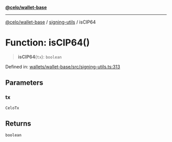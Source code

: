 [**@celo/wallet-base**](../../README.md)

***

[@celo/wallet-base](../../README.md) / [signing-utils](../README.md) / isCIP64

# Function: isCIP64()

> **isCIP64**(`tx`): `boolean`

Defined in: [wallets/wallet-base/src/signing-utils.ts:313](https://github.com/celo-org/developer-tooling/blob/master/packages/sdk/wallets/wallet-base/src/signing-utils.ts#L313)

## Parameters

### tx

`CeloTx`

## Returns

`boolean`
